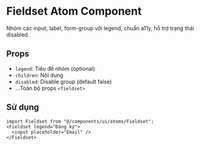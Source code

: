 # Fieldset Atom Component

Nhóm các input, label, form-group với legend, chuẩn a11y, hỗ trợ trạng thái disabled.

## Props

- `legend`: Tiêu đề nhóm (optional)
- `children`: Nội dung
- `disabled`: Disable group (default false)
- ...Toàn bộ props `<fieldset>`

## Sử dụng

```tsx
import Fieldset from "@/components/ui/atoms/Fieldset";
<Fieldset legend="Đăng ký">
  <input placeholder="Email" />
</Fieldset>
